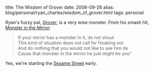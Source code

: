 title: The Wisdom of Grover
date: 2006-09-26
alias: blog/personal/ryan_charles/wisdom_of_grover.html
tags: personal

Ryan's fuzzy pal, <a
href="http://en.wikipedia.org/wiki/Grover">Grover</a>, is a very wise
monster.  From his smash hit, <a
href="http://members.tripod.com/Tiny_Dancer/monster.html"> Monster in
the Mirror</a>:

> If your mirror has a monster in it, do not shout <br>
> This kind of situation does not call for freaking out <br>
> And do nothing that you would not like to see him do <br>
> Cause that monster in the mirror he just might be you"</i>

Yes, we're starting the <a href="http://en.wikipedia.org/wiki/Sesame_Street">Sesame
Street</a> early.
